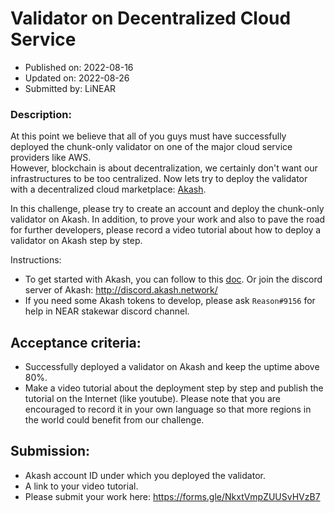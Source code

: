 # Validator on Decentralized Cloud Service
* Published on: 2022-08-16
* Updated on: 2022-08-26
* Submitted by: LiNEAR

### Description:
At this point we believe that all of you guys must have successfully deployed the chunk-only validator on one of the major cloud service providers like AWS.     
However, blockchain is  about decentralization,  we certainly don't want our infrastructures to be too centralized. Now lets try to deploy the validator with a decentralized cloud marketplace: [Akash](https://docs.akash.network/).
        
In this challenge, please try to create an account and deploy the chunk-only validator on Akash. In addition, to prove your work and also to pave the road for further developers, please record a video tutorial about how to deploy a validator on Akash step by step.

Instructions:
- To get started with Akash, you can follow to this [doc](https://docs.akash.network/guides/cli/detailed-steps). Or join the discord server of Akash: http://discord.akash.network/
- If you need some Akash tokens to develop, please ask `Reason#9156` for help in NEAR stakewar discord channel.

## Acceptance criteria:
- Successfully deployed a validator on Akash and keep the uptime above 80%.
- Make a video tutorial about the deployment step by step and publish the tutorial on the Internet (like youtube). Please note that you are encouraged to record it in your own language so that more regions in the world could benefit from our challenge.

## Submission:
- Akash account ID under which you deployed the validator.
- A link to your video tutorial.
- Please submit your work here: https://forms.gle/NkxtVmpZUUSvHVzB7
